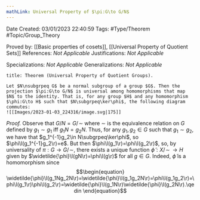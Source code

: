 ```yaml
---
mathLink: Universal Property of $\pi:G\to G/N$
---
```


<div class="topSpace"></div>

Date Created: 03/01/2023 22:40:59
Tags: #Type/Theorem #Topic/Group_Theory

Proved by: [[Basic properties of cosets]], [[Universal Property of Quotient Sets]]
References: <i>Not Applicable</i>
Justifications: <i>Not Applicable</i>

Specializations: <i>Not Applicable</i>
Generalizations: <i>Not Applicable</i>

``` ad-Theorem
title: Theorem (Universal Property of Quotient Groups).

Let $N\nsubgrpeq G$ be a normal subgroup of a group $G$. Then the projection $\pi:G\to G/N$ is universal among homomorphisms that map $N$ to the identity. That is, for any group $H$ and any homomorphism $\phi:G\to H$ such that $N\subgrpeq\ker\phi$, the following diagram commutes:
![[Images/2023-01-03_224316/image.svg|175]]

```

<i>Proof.</i> Observe that $G/N=G/\!\sim$ where $\sim$ is the equivalence relation on $G$ defined by $g_1\sim g_1$ iff $g_1N=g_2N$. Thus, for any $g_1,g_2\in G$ such that $g_1\sim g_2$, we have that $g_1^{-1}g_2\in N\subgrpeq\ker\phi$, so $\phi\l(g_1^{-1}g_2\r)=e$. But then $\phi\l(g_1\r)=\phi\l(g_2\r)$, so, by universality of $\pi:G\to G/\!\sim$, there exists a unique function $\widetilde{\phi}:X/\!\sim\,\to H$ given by $\widetilde{\phi}\l(gN\r)=\phi\l(g\r)$ for all $g\in G$. Indeed, $\widetilde{\phi}$ is a homomorphism since
$$\begin{equation}
    \widetilde{\phi}\l(g_1Ng_2N\r)=\widetilde{\phi}\l(g_1g_2N\r)=\phi\l(g_1g_2\r)=\phi\l(g_1\r)\phi\l(g_2\r)=\widetilde{\phi}\l(g_1N\r)\widetilde{\phi}\l(g_2N\r).\qedin
\end{equation}$$
